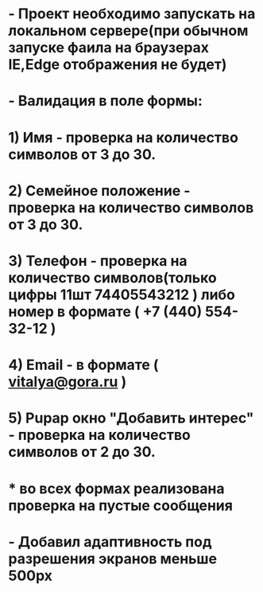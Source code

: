 # - Проект необходимо запускать на локальном сервере(при обычном запуске фаила на браузерах IE,Edge отображения не будет)
# - Валидация в поле формы:
#    1) Имя - проверка на количество символов от 3 до 30.
#    2) Семейное положение - проверка на количество символов от 3 до 30.
#    3) Телефон - проверка на количество символов(только цифры 11шт 74405543212 ) либо номер в формате ( +7 (440) 554-32-12 )
#    4) Email - в  формате ( vitalya@gora.ru )
#    5) Pupap окно "Добавить интерес" - проверка на количество символов от 2 до 30.
#       * во всех формах реализована проверка на пустые сообщения
# - Добавил адаптивность под разрешения  экранов меньше 500px  
    
